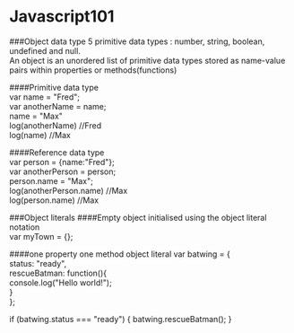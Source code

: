 # Javascript101

###Object data type
5 primitive data types : number, string, boolean, undefined and null. <br>
An object is an unordered list of primitive data types stored as name-value pairs within properties or methods(functions) <br>

####Primitive data type <br>
var name = "Fred"; <br>
var anotherName = name; <br>
name = "Max" <br>
log(anotherName) //Fred <br>
log(name) //Max <br>

####Reference data type <br>
var person = {name:"Fred"}; <br>
var anotherPerson = person; <br>
person.name = "Max"; <br>
log(anotherPerson.name) //Max <br>
log(person.name) //Max <br>

###Object literals
####Empty object initialised using the object literal notation <br>
var myTown = {}; <br>

####one property one method object literal
var batwing = { <br>
	status: "ready", <br>
	rescueBatman: function(){ <br>
		console.log("Hello world!"); <br>
	} <br>
}; <br>

if (batwing.status === "ready") {
	batwing.rescueBatman();
}
